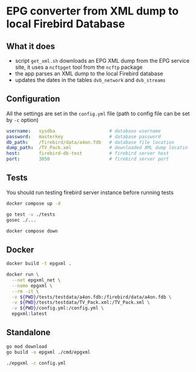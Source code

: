 # EPG converter from XML dump to local Firebird Database

## What it does
- script `get_xml.sh` downloads an EPG XML dump from the EPG service site,
  it uses a `ncftpget` tool from the `ncftp` package
- the app parses an XML dump to the local Firebird database
- updates the dates in the tables `dvb_network` and `dvb_streams`

## Configuration
All the settings are set in the `config.yml` file (path to config file can be set
by `-c` option)

```yaml
username:   sysdba                    # database username
password:   masterkey                 # database password
db_path:    /firebird/data/a4on.fdb   # database file location
dump_path:  /TV_Pack.xml              # downloaded XML dump locatin
host:       firebird-db-test          # firebird server host
port:       3050                      # firebird server port

```
## Tests
You should run testing firebird server instance before running tests
```bash
docker compose up -d

go test -v ./tests
gosec ./...

docker compose down
```

## Docker
```bash
docker build -t epgxml .

docker run \
  --net epgxml_net \
  --name epgxml \
  --rm -it \
  -v ${PWD}/tests/testdata/a4on.fdb:/firebird/data/a4on.fdb \
  -v ${PWD}/tests/testdata/TV_Pack.xml:/TV_Pack.xml \
  -v ${PWD}/config.yml:/config.yml \
  epgxml:latest
```

## Standalone
```bash
go mod download
go build -o epgxml ./cmd/epgxml

./epgxml -c config.yml
```
